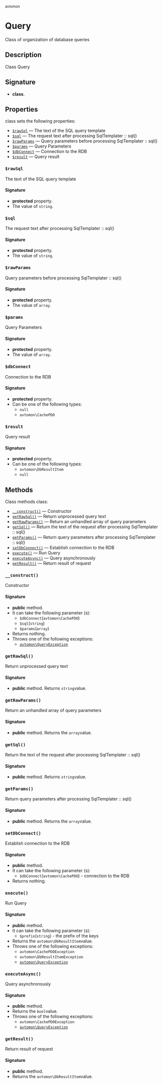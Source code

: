 <small> avtomon </small>

Query
=====

Class of organization of database queries

Description
-----------

Class Query

Signature
---------

- **class**.

Properties
----------

class sets the following properties:

  - [`$rawSql`](#$rawSql) &mdash; The text of the SQL query template
  - [`$sql`](#$sql) &mdash; The request text after processing SqlTemplater :: sql()
  - [`$rawParams`](#$rawParams) &mdash; Query parameters before processing SqlTemplater :: sql()
  - [`$params`](#$params) &mdash; Query Parameters
  - [`$dbConnect`](#$dbConnect) &mdash; Connection to the RDB
  - [`$result`](#$result) &mdash; Query result

### `$rawSql`<a name="rawSql"> </a>

The text of the SQL query template

#### Signature

- **protected** property.
- The value of `string`.

### `$sql`<a name="sql"> </a>

The request text after processing SqlTemplater :: sql()

#### Signature

- **protected** property.
- The value of `string`.

### `$rawParams`<a name="rawParams"> </a>

Query parameters before processing SqlTemplater :: sql()

#### Signature

- **protected** property.
- The value of `array`.

### `$params`<a name="params"> </a>

Query Parameters

#### Signature

- **protected** property.
- The value of `array`.

### `$dbConnect`<a name="dbConnect"> </a>

Connection to the RDB

#### Signature

- **protected** property.
- Can be one of the following types:
  - `null`
  - `avtomon\CachePDO`

### `$result`<a name="result"> </a>

Query result

#### Signature

- **protected** property.
- Can be one of the following types:
  - `avtomon\DbResultItem`
  - `null`

Methods
-------

Class methods class:

  - [`__construct()`](#__construct) &mdash; Constructor
  - [`getRawSql()`](#getRawSql) &mdash; Return unprocessed query text
  - [`getRawParams()`](#getRawParams) &mdash; Return an unhandled array of query parameters
  - [`getSql()`](#getSql) &mdash; Return the text of the request after processing SqlTemplater :: sql()
  - [`getParams()`](#getParams) &mdash; Return query parameters after processing SqlTemplater :: sql()
  - [`setDbConnect()`](#setDbConnect) &mdash; Establish connection to the RDB
  - [`execute()`](#execute) &mdash; Run Query
  - [`executeAsync()`](#executeAsync) &mdash; Query asynchronously
  - [`getResult()`](#getResult) &mdash; Return result of request

### `__construct()`<a name="__construct"> </a>

Constructor

#### Signature

- **public** method.
- It can take the following parameter (s):
  - `$dbConnect`(`avtomon\CachePDO`)
  - `$sql`(`string`)
  - `$params`(`array`)
- Returns nothing.
- Throws one of the following exceptions:
  - [`avtomon\QueryException`](../avtomon/QueryException.md)

### `getRawSql()`<a name="getRawSql"> </a>

Return unprocessed query text

#### Signature

- **public** method.
Returns `string`value.

### `getRawParams()`<a name="getRawParams"> </a>

Return an unhandled array of query parameters

#### Signature

- **public** method.
Returns the `array`value.

### `getSql()`<a name="getSql"> </a>

Return the text of the request after processing SqlTemplater :: sql()

#### Signature

- **public** method.
Returns `string`value.

### `getParams()`<a name="getParams"> </a>

Return query parameters after processing SqlTemplater :: sql()

#### Signature

- **public** method.
Returns the `array`value.

### `setDbConnect()`<a name="setDbConnect"> </a>

Establish connection to the RDB

#### Signature

- **public** method.
- It can take the following parameter (s):
  - `$dbConnect`(`avtomon\CachePDO`) - connection to the RDB
- Returns nothing.

### `execute()`<a name="execute"> </a>

Run Query

#### Signature

- **public** method.
- It can take the following parameter (s):
  - `$prefix`(`string`) - the prefix of the keys
- Returns the `avtomon\DbResultItem`value.
- Throws one of the following exceptions:
  - `avtomon\CachePDOException`
  - `avtomon\DbResultItemException`
  - [`avtomon\QueryException`](../avtomon/QueryException.md)

### `executeAsync()`<a name="executeAsync"> </a>

Query asynchronously

#### Signature

- **public** method.
- Returns the `bool`value.
- Throws one of the following exceptions:
  - `avtomon\CachePDOException`
  - [`avtomon\QueryException`](../avtomon/QueryException.md)

### `getResult()`<a name="getResult"> </a>

Return result of request

#### Signature

- **public** method.
- Returns the `avtomon\DbResultItem`value.

